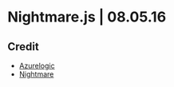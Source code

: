 # Nightmare.js | 08.05.16

## Credit 
- [Azurelogic](https://azurelogic.com/posts/web-scraping-with-nightmare-js/?utm_source=nodeweekly&utm_medium=email)
- [Nightmare](http://www.nightmarejs.org/)